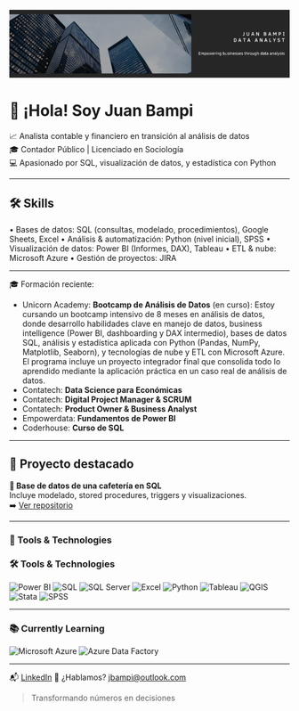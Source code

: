 <p align="center">
  <img src="https://raw.githubusercontent.com/juanbampi/juanbampi/main/github-banner.png" alt="Banner" />
</p>

# 👋 ¡Hola! Soy Juan Bampi

📈 Analista contable y financiero en transición al análisis de datos  
🎓 Contador Público | Licenciado en Sociología  
💻 Apasionado por SQL, visualización de datos, y estadística con Python

---

## 🛠️ Skills

• Bases de datos: SQL (consultas, modelado, procedimientos), Google Sheets, Excel
• Análisis & automatización: Python (nivel inicial), SPSS
• Visualización de datos: Power BI (Informes, DAX), Tableau
• ETL & nube: Microsoft Azure
• Gestión de proyectos: JIRA

---

🎓 Formación reciente:
- Unicorn Academy: **Bootcamp de Análisis de Datos** (en curso): Estoy cursando un bootcamp intensivo de 8 meses en análisis de datos, donde desarrollo habilidades clave en manejo de datos, business intelligence (Power BI, dashboarding y DAX intermedio), bases de datos SQL, análisis y estadística aplicada con Python (Pandas, NumPy, Matplotlib, Seaborn), y tecnologías de nube y ETL con Microsoft Azure. El programa incluye un proyecto integrador final que consolida todo lo aprendido mediante la aplicación práctica en un caso real de análisis de datos.
- Contatech: **Data Science para Económicas**
- Contatech: **Digital Project Manager & SCRUM**
- Contatech: **Product Owner & Business Analyst**
- Empowerdata: **Fundamentos de Power BI**
- Coderhouse: **Curso de SQL**
--- 

## 🚀 Proyecto destacado

**📁 Base de datos de una cafetería en SQL**  
Incluye modelado, stored procedures, triggers y visualizaciones.  
➡️ [Ver repositorio](https://github.com/juanbampi/create-coffe-sql)

---

### 🚀 Tools & Technologies

### 🛠️ Tools & Technologies

![Power BI](https://img.shields.io/badge/Power%20BI-F2C811?style=for-the-badge&logo=power-bi&logoColor=000)
![SQL](https://img.shields.io/badge/SQL-4479A1?style=for-the-badge&logo=postgresql&logoColor=white)
![SQL Server](https://img.shields.io/badge/SQL%20Server-CC2927?style=for-the-badge&logo=microsoft-sql-server&logoColor=white)
![Excel](https://img.shields.io/badge/Microsoft%20Excel-217346?style=for-the-badge&logo=microsoft-excel&logoColor=white)
![Python](https://img.shields.io/badge/Python-3776AB?style=for-the-badge&logo=python&logoColor=white)
![Tableau](https://img.shields.io/badge/Tableau-E97627?style=for-the-badge&logo=tableau&logoColor=white)
![QGIS](https://img.shields.io/badge/QGIS-589632?style=for-the-badge&logo=qgis&logoColor=white)
![Stata](https://img.shields.io/badge/Stata-005BAB?style=for-the-badge&logoColor=white)
![SPSS](https://img.shields.io/badge/SPSS-0033A0?style=for-the-badge&logoColor=white)

---

### 📚 Currently Learning

![Microsoft Azure](https://img.shields.io/badge/Azure-0078D4?style=for-the-badge&logo=microsoft-azure&logoColor=white)
![Azure Data Factory](https://img.shields.io/badge/Azure%20Data%20Factory-0063B1?style=for-the-badge&logo=azure-data-factory&logoColor=white)

---

📬 [LinkedIn](https://www.linkedin.com/in/juanbampi)
📩 ¿Hablamos? jbampi@outlook.com

> Transformando números en decisiones


